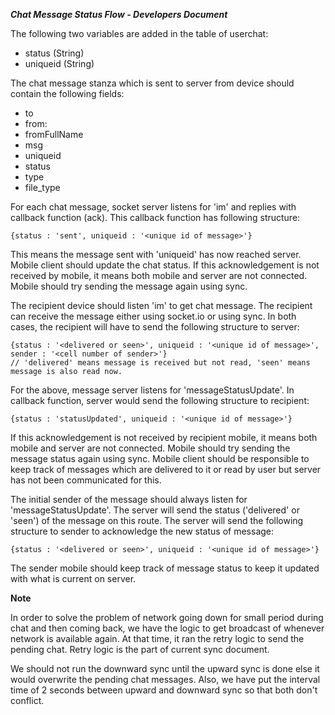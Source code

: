 ***Chat Message Status Flow - Developers Document***

The following two variables are added in the table of userchat:

- status    (String)
- uniqueid  (String)

The chat message stanza which is sent to server from device should contain the following fields:

- to
- from:
- fromFullName
- msg
- uniqueid
- status
- type
- file_type

For each chat message, socket server listens for 'im' and replies with callback function (ack). This callback function has following structure:

    {status : 'sent', uniqueid : '<unique id of message>'}

This means the message sent with 'uniqueid' has now reached server. Mobile client should update the chat status. If this acknowledgement is not received by mobile, it means both mobile and server are not connected. Mobile should try sending the message again using sync.

The recipient device should listen 'im' to get chat message. The recipient can receive the message either using socket.io or using sync. In both cases, the recipient will have to send the following structure to server:

    {status : '<delivered or seen>', uniqueid : '<unique id of message>', sender : '<cell number of sender>'}
    // 'delivered' means message is received but not read, 'seen' means message is also read now.

For the above, message server listens for 'messageStatusUpdate'. In callback function, server would send the following structure to recipient:

    {status : 'statusUpdated', uniqueid : '<unique id of message>'}

If this acknowledgement is not received by recipient mobile, it means both mobile and server are not connected. Mobile should try sending the message status again using sync. Mobile client should be responsible to keep track of messages which are delivered to it or read by user but server has not been communicated for this.

The initial sender of the message should always listen for 'messageStatusUpdate'. The server will send the status ('delivered' or 'seen') of the message on this route. The server will send the following structure to sender to acknowledge the new status of message:

    {status : '<delivered or seen>', uniqueid : '<unique id of message>'}

The sender mobile should keep track of message status to keep it updated with what is current on server.

**Note**

In order to solve the problem of network going down for small period during chat and then coming back, we have the logic to get broadcast of whenever network is available again. At that time, it ran the retry logic to send the pending chat. Retry logic is the part of current sync document.

We should not run the downward sync until the upward sync is done else it would overwrite the pending chat messages. Also, we have put the interval time of 2 seconds between upward and downward sync so that both don't conflict.
